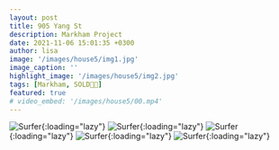 ```yaml
---
layout: post
title: 905 Yang St
description: Markham Project
date: 2021-11-06 15:01:35 +0300
author: lisa
image: '/images/house5/img1.jpg'
image_caption: ''
highlight_image: '/images/house5/img2.jpg'
tags: [Markham, SOLD🎉🎊]
featured: true
# video_embed: '/images/house5/00.mp4'
---
```

![Surfer]({{site.baseurl}}/images/house5/img3.jpg){:loading="lazy"}
![Surfer]({{site.baseurl}}/images/house5/img4.jpg){:loading="lazy"}
![Surfer]({{site.baseurl}}/images/house5/img5.jpg){:loading="lazy"}
![Surfer]({{site.baseurl}}/images/house5/img6.jpg){:loading="lazy"}
![Surfer]({{site.baseurl}}/images/house5/img7.jpg){:loading="lazy"}